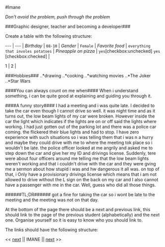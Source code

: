 #Imane

*Don't avoid the problem, push through the problem*


###Graphic designer, teacher and becoming a developer###

Create a table with the following structure:

--- | --- | 
*Birthday* | `08-10` |
*Gender* | `Female` |
*Favorite food* | `everything that involes potatoes` |
*Pineapple on pizza* | `yes`[checkbox:unchecked]  `yes` [checkbox:checked] |


1 | 2 |


###Hobbies###
..*drawing 
..*cooking 
..*watching movies 
    ..*The Joker
    ..*Star Wars

####You can always count on me when####
When i understand something, i can be quite good at explaining and guiding you through it.

####A funny story####
I had a meeting and i was quite late. I decided to take the car even though I cannot drive so well. it was night time and as it turns out, the low beam lights of my car were broken. However inside the car the light which indicates if the lights are on or off said the lights where working. I had just gotten out of the parking lot and there was a police car coming. the flickered their blue lights and had to stop. I have zero experience with such situations so i was telling them that i was n a hurry and maybe they could drive with me to where the meeting tok place so i wouldn't be late. the police officer looked at me angrily and asked me to step down the car and give her my ID and drivings license. Suddenly, tere were about four officers around me telling me that the low beam lights weren't working and that i couldn't drive with the car and they were gving me a sermon about how stupid i was and hw dangerous it all was. on top of that, i Only have a provisionary drivings license which means that i am not allowed to drive without the L sign on the back on my car and I also cannot have a passenger with me in the car. Well, guess who did all those things. 

######TL;DR######
got a fine for taking the car so i wont be late to the meeting and the meeting was not on that day.

At the bottom of the page there should be a next and previous link, this should link to the page of the previous student (alphabetically) and the next one.
Organise yourself so it is easy to know who you should link to.

The links should have the following structure:

<< [next](http://github.com) || IMANE || [next](http://github.com) >>
